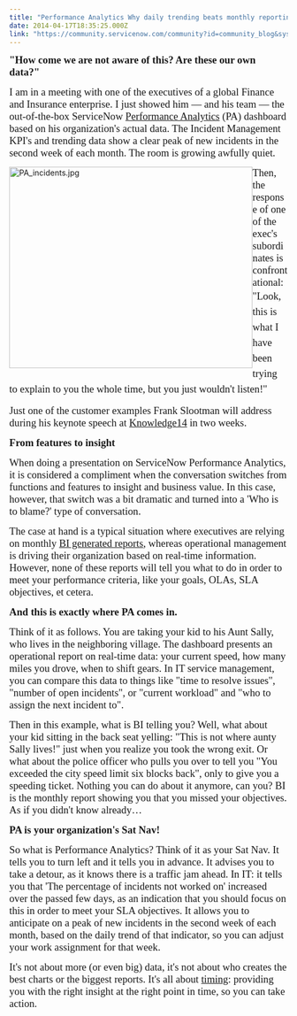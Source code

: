 ```yaml
---
title: "Performance Analytics Why daily trending beats monthly reporting"
date: 2014-04-17T18:35:25.000Z
link: "https://community.servicenow.com/community?id=community_blog&sys_id=996eaeaddbd0dbc01dcaf3231f9619d3"
---
```

<p><span style="font-size: 14.0pt; font-family: Calibri;"><strong>"How come we are not aware of this? Are these our own data?" </strong></span></p><p></p><p><span style="font-size: 14.0pt; font-family: Calibri;">I am in a meeting with one of the executives of a global Finance and Insurance enterprise. I just showed him — and his team — the out-of-the-box ServiceNow <a title="w.servicenow.com/products/performance-analytics.html" href="http://www.servicenow.com/products/performance-analytics.html">Performance Analytics</a> (PA) dashboard based on his organization's actual data. The Incident Management KPI's and trending data show a clear peak of new incidents in the second week of each month. The room is growing awfully quiet.</span></p><p><img   alt="PA_incidents.jpg" class="image-0 jive-image" height="364" src="be80c80adb94db048c8ef4621f9619a5.iix" style="height: 364px; width: 440.29694323144105px; float: left;" width="440"/></p><p><span style="font-size: 14.0pt; font-family: Calibri;">Then, the response of one of the exec's subordinates is confrontational: </span><span style="font-family: Calibri; font-size: 14pt; line-height: 1.5em;">"Look, this is what I have been trying to explain to you the whole time, but you just wouldn't listen!"</span></p><p></p><p><span style="font-size: 14.0pt; font-family: Calibri;">Just one of the customer examples Frank Slootman will address during his keynote speech at <a title="owledge.servicenow.com/speakers.html" href="http://knowledge.servicenow.com/speakers.html">Knowledge14</a> in two weeks.</span></p><p></p><p><span style="font-size: 14.0pt; font-family: Calibri;"><strong>From features to insight</strong></span></p><p><span style="font-size: 14.0pt; font-family: Calibri;">When doing a presentation on ServiceNow Performance Analytics, it is considered a compliment when the conversation switches from functions and features to insight and business value. In this case, however, that switch was a bit dramatic and turned into a 'Who is to blame?' type of conversation.</span></p><p></p><p><span style="font-size: 14.0pt; font-family: Calibri;">The case at hand is a typical situation where executives are relying on monthly <a title="w.itbriefcase.net/business-intelligence-vs-operational-intelligence" href="http://www.itbriefcase.net/business-intelligence-vs-operational-intelligence">BI generated reports</a>, whereas operational management is driving their organization based on real-time information. However, none of these reports will tell you what to do in order to meet your performance criteria, like your goals, OLAs, SLA objectives, et cetera.</span></p><p></p><p><span style="font-size: 14.0pt; font-family: Calibri;"><strong>And this is exactly where PA comes in. </strong></span></p><p></p><p><span style="font-size: 14.0pt; font-family: Calibri;">Think of it as follows. You are taking your kid to his Aunt Sally, who lives in the neighboring village. The dashboard presents an operational report on real-time data: your current speed, how many miles you drove, when to shift gears. In IT service management, you can compare this data to things like "time to resolve issues", "number of open incidents", or "current workload" and "who to assign the next incident to".</span></p><p></p><p><span style="font-size: 14.0pt; font-family: Calibri;">Then in this example, what is BI telling you? Well, what about your kid sitting in the back seat yelling: "This is not where aunty Sally lives!" just when you realize you took the wrong exit. Or what about the police officer who pulls you over to tell you "You exceeded the city speed limit six blocks back", only to give you a speeding ticket. Nothing you can do about it anymore, can you? BI is the monthly report showing you that you missed your objectives. As if you didn't know already…</span></p><p></p><p><span style="font-size: 14.0pt; font-family: Calibri;"><strong>PA is your organization's Sat Nav!</strong></span></p><p><span style="font-size: 14.0pt; font-family: Calibri;">So what is Performance Analytics? Think of it as your Sat Nav. It tells you to turn left and it tells you in advance. It advises you to take a detour, as it knows there is a traffic jam ahead. In IT: it tells you that 'The percentage of incidents not worked on' increased over the passed few days, as an indication that you should focus on this in order to meet your SLA objectives. It allows you to anticipate on a peak of new incidents in the second week of each month, based on the daily trend of that indicator, so you can adjust your work assignment for that week.</span></p><p></p><p><span style="font-size: 14.0pt; font-family: Calibri;">It's not about more (or even big) data, it's not about who creates the best charts or the biggest reports. It's all about <a title="w.goodreads.com/quotes/tag/timing" href="http://www.goodreads.com/quotes/tag/timing">timing</a>: providing you with the right insight at the right point in time, so you can take action.</span></p>
